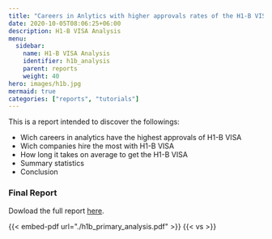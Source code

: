 ```yaml
---
title: "Careers in Anlytics with higher approvals rates of the H1-B VISA"
date: 2020-10-05T08:06:25+06:00
description: H1-B VISA Analysis
menu:
  sidebar:
    name: H1-B VISA Analysis
    identifier: h1b_analysis
    parent: reports
    weight: 40
hero: images/h1b.jpg
mermaid: true
categories: ["reports", "tutorials"]
---
```


This is a report intended to discover the followings:

- Wich careers in analytics have the highest approvals of H1-B VISA
- Wich companies hire the most with H1-B VISA
- How long it takes on average to get the H1-B VISA
- Summary statistics
- Conclusion

### Final Report
<p>
Dowload the full report
  <a href="https://drive.google.com/file/d/1_1uR4BFyMvkjbFW3zv_gU6X-U3bhR-wK/view?usp=share_link]L/view" target="_blank">here</a>.
</p>

{{< embed-pdf url="./h1b_primary_analysis.pdf" >}}
{{< vs >}}